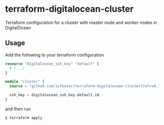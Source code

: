 # terraform-digitalocean-cluster
Terraform configuration for a cluster with master node and worker nodes in DigitalOcean

## Usage

Add the following to your terraform configuration

```terraform
resource "digitalocean_ssh_key" "default" {
  # (...)
}

module "cluster" {
  source = "github.com/isfonzar/terraform-digitalocean-cluster?ref=v0.1.2"

  ssh_key = digitalocean_ssh_key.default.id
}
```

and then run

```shell
$ terraform apply
```
